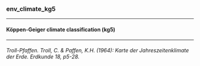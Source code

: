 ### env_climate_kg5



------
#### Köppen-Geiger climate classification (kg5)



------
###### Troll-Pfaffen. Troll, C. & Paffen, K.H. (1964): Karte der Jahreszeitenklimate der Erde. Erdkunde 18, p5-28.